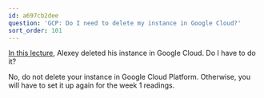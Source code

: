 ```yaml
---
id: a697cb2dee
question: 'GCP: Do I need to delete my instance in Google Cloud?'
sort_order: 101
---
```


[In this lecture](https://www.youtube.com/watch?v=ae-CV2KfoN0&list=PL3MmuxUbc_hJed7dXYoJw8DoCuVHhGEQb), Alexey deleted his instance in Google Cloud. Do I have to do it?

No, do not delete your instance in Google Cloud Platform. Otherwise, you will have to set it up again for the week 1 readings.